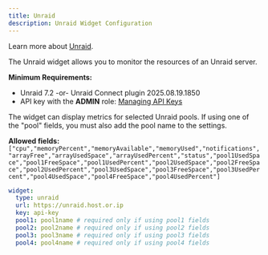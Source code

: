 ```yaml
---
title: Unraid
description: Unraid Widget Configuration
---
```


Learn more about [Unraid](https://unraid.net/).

The Unraid widget allows you to monitor the resources of an Unraid server.

**Minimum Requirements:**

- Unraid 7.2 -or- Unraid Connect plugin 2025.08.19.1850
- API key with the **ADMIN** role: [Managing API Keys](https://docs.unraid.net/go/managing-api-keys)

The widget can display metrics for selected Unraid pools. If using one of the "pool" fields, you must also add the pool name to the settings.

**Allowed fields:** `["cpu","memoryPercent","memoryAvailable","memoryUsed","notifications","arrayFree","arrayUsedSpace","arrayUsedPercent","status","pool1UsedSpace","pool1FreeSpace","pool1UsedPercent","pool2UsedSpace","pool2FreeSpace","pool2UsedPercent","pool3UsedSpace","pool3FreeSpace","pool3UsedPercent","pool4UsedSpace","pool4FreeSpace","pool4UsedPercent"]`

```yaml
widget:
  type: unraid
  url: https://unraid.host.or.ip
  key: api-key
  pool1: pool1name # required only if using pool1 fields
  pool2: pool2name # required only if using pool2 fields
  pool3: pool3name # required only if using pool3 fields
  pool4: pool4name # required only if using pool4 fields
```
